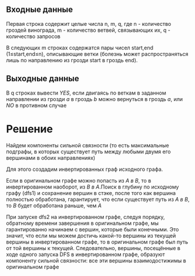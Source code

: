 ## Входные данные

Первая строка содержит целые числа n, m, q, где 
n - количество гроздей винограда, 
m - количество ветвей, связывающих их, 
q - количество запросов

В следующих m строках содержатся пары чисел start,end (1≤start,end≤n), описывающие ветки (болезнь может распространяться лишь по направлению из грозди start в гроздь end).

## Выходные данные

В q строках вывести *YES*, если двигаясь по веткам в заданном направлении из грозди *a* в гроздь *b* можно вернуться в гроздь *a*, или *NO* в противном случае

# Решение
Найдем компоненты сильной связности (то есть максимальные подграфы, в которых существует путь между любыми двумя его вершинами в обоих направлениях)

Для этого создадим инвертированных граф исходного графа.

Если в оригинальном графе можно попасть из *А в В*, то в инвертированном наоборот, из *В в А*.Поиск в глубину по исходному графу (dfs1) и сохранение вершин в стэке, после того как вершина полностью обработана, гарантирует, что если существует путь из *А в В*, то *B* будет обработана раньше, чем *A*

При запуске dfs2 на инвертированном графе, следуя порядку, обратному времени завершения в оригинальном графе, мы гарантированно начинаем с вершин, которые были конечными. Это значит, что если мы можем достичь какой-то вершины из текущей вершины в инвертированном графе, то в оригинальном графе был путь от той вершины к текущей. Следовательно, вершины, посещённые в ходе одного запуска DFS в инвертированном графе, образуют компоненту сильной связности: все эти вершины
взаимодостижимы в оригинальном графе
